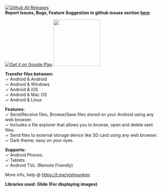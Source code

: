 <!-- # Wireless File Manager
### Transfer files from/to your TV. Browse and manage files stored on your Fire TV from your PC, smartphone or tablet.

The latest version is available @

[![Get it on Google Play](https://play.google.com/intl/en_us/badges/images/badge_new.png)](https://play.google.com/store/apps/details?id=io.github.visnkmr.wirelessexplorer)

[<img src="https://images-na.ssl-images-amazon.com/images/G/01/mobile-apps/devportal2/res/images/amazon-appstore-badge-english-white.png" data-canonical-src="" alt-text="" width="153" />](https://www.amazon.com/Wireless-Manager-Transfer-Files-Explorer/dp/B07MMTTWF3)

# Customer Care:

### Post all your issues/ queries on github under issues section.

##### We hope you will continue supporting us by downloading, using and rating our apps in the appstore @ https://visnkmr.github.io/myapps
 -->
 <!-- # wirelessfiletransfer -->
[![Github All Releases](https://img.shields.io/github/downloads/visnkmr/wfm/total.svg)]()  
**Report Issues, Bugs, Feature Suggestion in github issues section [here](https://github.com/visnkmr/wfm/issues)**

[![Get it on Google Play](https://play.google.com/intl/en_us/badges/images/badge_new.png)](https://play.google.com/store/apps/details?id=io.github.visnkmr.wirelessexplorer) [<img src="https://images-na.ssl-images-amazon.com/images/G/01/mobile-apps/devportal2/res/images/amazon-appstore-badge-english-white.png" data-canonical-src="" alt-text="" width="153" />](https://www.amazon.com/gp/mas/dl/android?p=io.github.visnkmr.wirelessexplorer)  
  
<!-- Transfer, Manage files on your android (Internal Storage, External Storage) using any web browser. -->
**Transfer files between:**  
✓ Android & Android  
✓ Android & Windows  
✓ Android & iOS  
✓ Android & Mac OS  
✓ Android & Linux  
  
**Features:**  
✓ Send/Receive files, Browse/Save files stored on your Android using any web browser.  
✓ Includes a file explorer that allows you to browse, open and delete sent files.  
✓ Send files to external storage device like SD card using any web browser.  
✓ Dark theme; easy on your eyes.
  
**Supports:**  
✓ Android Phones.  
✓ Tablets.  
✓ Android TVs. (Remote Friendly)  
  
More info, help @ https://t.me/vishnunkmr  
  
**Libraries used: Glide (For displaying images)**
